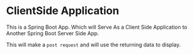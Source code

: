 # ClientSide Application

This is a Spring Boot App. Which will Serve As a Client Side Application to Another Spring Boot Server Side App.

This will make a `post request` and will use the returning data to display.
